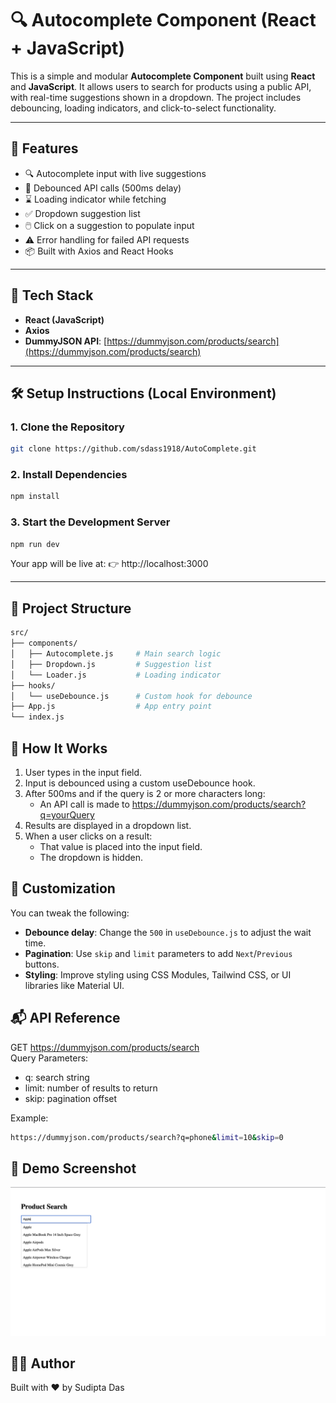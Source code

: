 # 🔍 Autocomplete Component (React + JavaScript)

This is a simple and modular **Autocomplete Component** built using **React** and **JavaScript**. It allows users to search for products using a public API, with real-time suggestions shown in a dropdown. The project includes debouncing, loading indicators, and click-to-select functionality.

---

## 🚀 Features

- 🔍 Autocomplete input with live suggestions
- 🐌 Debounced API calls (500ms delay)
- ⌛ Loading indicator while fetching
- ✅ Dropdown suggestion list
- 🖱️ Click on a suggestion to populate input
- ⚠️ Error handling for failed API requests
- 📦 Built with Axios and React Hooks

---

## 🧰 Tech Stack

- **React (JavaScript)**
- **Axios**
- **DummyJSON API**: [https://dummyjson.com/products/search](https://dummyjson.com/products/search)

---

## 🛠️ Setup Instructions (Local Environment)

### 1. Clone the Repository

```bash
git clone https://github.com/sdass1918/AutoComplete.git
```

### 2. Install Dependencies

```bash
npm install
```

### 3. Start the Development Server

```bash
npm run dev
```

Your app will be live at:
👉 http://localhost:3000

---

## 📁 Project Structure

```bash
src/
├── components/
│   ├── Autocomplete.js     # Main search logic
│   ├── Dropdown.js         # Suggestion list
│   └── Loader.js           # Loading indicator
├── hooks/
│   └── useDebounce.js      # Custom hook for debounce
├── App.js                  # App entry point
└── index.js
```

## 🧠 How It Works

1. User types in the input field.
2. Input is debounced using a custom useDebounce hook.
3. After 500ms and if the query is 2 or more characters long:
   - An API call is made to https://dummyjson.com/products/search?q=yourQuery
4. Results are displayed in a dropdown list.
5. When a user clicks on a result:
   - That value is placed into the input field.
   - The dropdown is hidden.

## 🔧 Customization

You can tweak the following:

- **Debounce delay**: Change the `500` in `useDebounce.js` to adjust the wait time.
- **Pagination**: Use `skip` and `limit` parameters to add `Next`/`Previous` buttons.
- **Styling**: Improve styling using CSS Modules, Tailwind CSS, or UI libraries like Material UI.

## 📬 API Reference

GET https://dummyjson.com/products/search  
Query Parameters:

- q: search string
- limit: number of results to return
- skip: pagination offset

Example:

```bash
https://dummyjson.com/products/search?q=phone&limit=10&skip=0
```

## 📸 Demo Screenshot

![Demo of autocomplete UI](./src/assets/Autocomplete.png)

## 🙋‍♂️ Author

Built with ❤️ by Sudipta Das
